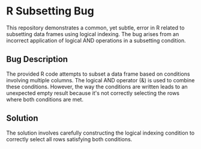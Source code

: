 # R Subsetting Bug
This repository demonstrates a common, yet subtle, error in R related to subsetting data frames using logical indexing. The bug arises from an incorrect application of logical AND operations in a subsetting condition.

## Bug Description
The provided R code attempts to subset a data frame based on conditions involving multiple columns. The logical AND operator (&) is used to combine these conditions. However, the way the conditions are written leads to an unexpected empty result because it's not correctly selecting the rows where both conditions are met.

## Solution
The solution involves carefully constructing the logical indexing condition to correctly select all rows satisfying both conditions.
